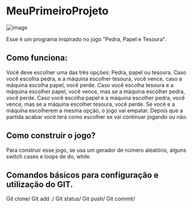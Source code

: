 # MeuPrimeiroProjeto

![image](https://github.com/user-attachments/assets/e9ed68bb-4ddb-4f93-a7ce-78173bc658a4)

Esse é um programa inspirado no jogo "Pedra, Papel e Tesoura".
## Como funciona:
Você deve escolher uma das três opções: Pedra, papel ou tesoura.
Caso você escolha pedra, e a máquina escolher tesoura, você vence, caso a máquina escolha papel, você perde.
Caso você escolha tesoura e a máquina escolher papel, você vence, mas se a máquina escolher pedra, você perde.
Caso você escolha papel e a máquina escolher pedra, você vence, mas se a máquina escolher tesoura, você perde.
Se você e a máquina escolherem a mesma opção, o jogo vai empatar.
Depois que a partida acabar você terá como escolher se vai continuar jogando ou não.

## Como construir o jogo?
Para construir esse jogo, se usa um gerador de número aleatório, alguns switch cases e loops de do, while.

## Comandos básicos para configuração e utilização do GIT.
Git clone/
Git add ./
Git status/
Git push/
Git commit/
